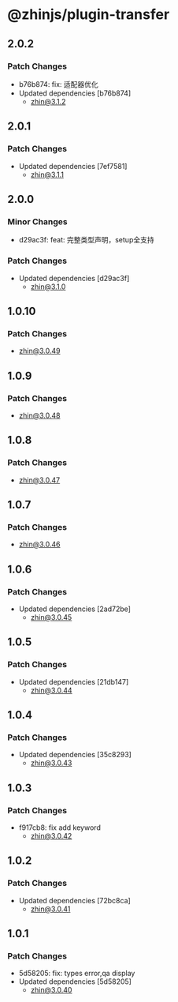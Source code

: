# @zhinjs/plugin-transfer

## 2.0.2

### Patch Changes

- b76b874: fix: 适配器优化
- Updated dependencies [b76b874]
  - zhin@3.1.2

## 2.0.1

### Patch Changes

- Updated dependencies [7ef7581]
  - zhin@3.1.1

## 2.0.0

### Minor Changes

- d29ac3f: feat: 完整类型声明，setup全支持

### Patch Changes

- Updated dependencies [d29ac3f]
  - zhin@3.1.0

## 1.0.10

### Patch Changes

- zhin@3.0.49

## 1.0.9

### Patch Changes

- zhin@3.0.48

## 1.0.8

### Patch Changes

- zhin@3.0.47

## 1.0.7

### Patch Changes

- zhin@3.0.46

## 1.0.6

### Patch Changes

- Updated dependencies [2ad72be]
  - zhin@3.0.45

## 1.0.5

### Patch Changes

- Updated dependencies [21db147]
  - zhin@3.0.44

## 1.0.4

### Patch Changes

- Updated dependencies [35c8293]
  - zhin@3.0.43

## 1.0.3

### Patch Changes

- f917cb8: fix add keyword
  - zhin@3.0.42

## 1.0.2

### Patch Changes

- Updated dependencies [72bc8ca]
  - zhin@3.0.41

## 1.0.1

### Patch Changes

- 5d58205: fix: types error,qa display
- Updated dependencies [5d58205]
  - zhin@3.0.40
